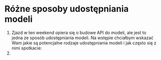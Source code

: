 # Różne sposoby udostępniania modeli
1. Zjazd w ten weekend opiera się o budowe API do modeli, ale jest to jedna ze sposób udostępniania modeli. Na wstępie chciałbym wskazać Wam jakie są potencjalne rodzaje udostępniania modeli i jak często się z nimi spotkacie:
2. 